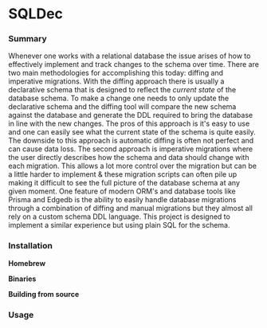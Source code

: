 # SQLDec

### Summary
Whenever one works with a relational database the issue arises of how to effectively implement and track changes to the schema over time. There are two main methodologies for accomplishing this today: diffing and imperative migrations. With the diffing approach there is usually a declarative schema that is designed to reflect the _current state_ of the database schema. To make a change one needs to only update the declarative schema and the diffing tool will compare the new schema against the database and generate the DDL required to bring the database in line with the new changes. The pros of this approach is it's easy to use and one can easily see what the current state of the schema is quite easily. The downside to this approach is automatic diffing is often not perfect and can cause data loss.
The second approach is imperative migrations where the user directly describes how the schema and data should change with each migration. This allows a lot more control over the migration but can be a little harder to implement & these migration scripts can often pile up making it difficult to see the full picture of the database schema at any given moment.
One feature of modern ORM's and database tools like Prisma and Edgedb is the ability to easily handle database migrations through a combination of diffing and manual migrations but they almost all rely on a custom schema DDL language. This project is designed to implement a similar experience but using plain SQL for the schema. 

### Installation
__Homebrew__

__Binaries__

__Building from source__

### Usage

